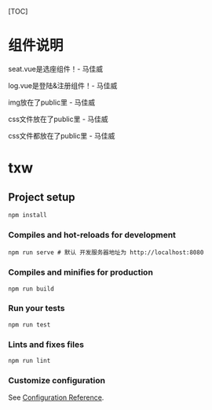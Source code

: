 [TOC]

# 组件说明

seat.vue是选座组件！- 马佳威

log.vue是登陆&注册组件！- 马佳威

img放在了public里 - 马佳威

css文件放在了public里 - 马佳威

css文件都放在了public里 - 马佳威



# txw

## Project setup

```
npm install
```

### Compiles and hot-reloads for development
```
npm run serve # 默认 开发服务器地址为 http://localhost:8080
```

### Compiles and minifies for production
```
npm run build
```

### Run your tests
```
npm run test
```

### Lints and fixes files
```
npm run lint
```

### Customize configuration
See [Configuration Reference](https://cli.vuejs.org/config/).
